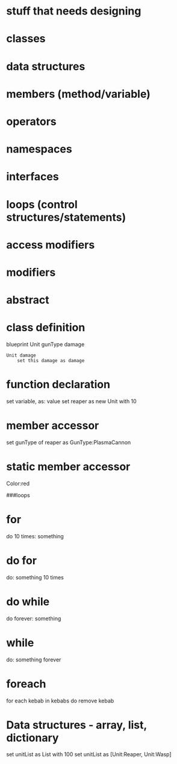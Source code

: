 # stuff that needs designing
# classes
# data structures
# members (method/variable)
# operators
# namespaces
# interfaces
# loops (control structures/statements)
# access modifiers
# modifiers
# abstract

# class definition
blueprint Unit
    gunType 
    damage

    Unit damage
        set this damage as damage
        
# function declaration
set variable, as: value
set reaper as new Unit with 10

# member accessor
set gunType of reaper as GunType:PlasmaCannon

# static member accessor
Color:red

###loops

# for
do 10 times:
    something

# do for
do:
    something
10 times

# do while
do forever:
    something

# while
do:
    something
forever

# foreach
for each kebab in kebabs do
    remove kebab

# Data structures - array, list, dictionary
set unitList as List with 100
set unitList as [Unit:Reaper, Unit:Wasp]
